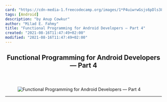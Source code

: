 ```yaml
---
card: "https://cdn-media-1.freecodecamp.org/images/1*P4uiwrwGsjs6pDls38RTZw.jpeg"
tags: [Android]
description: "by Anup Cowkur"
author: "Milad E. Fahmy"
title: "Functional Programming for Android Developers — Part 4"
created: "2021-08-16T11:47:49+02:00"
modified: "2021-08-16T11:47:49+02:00"
---
```

<div class="site-wrapper">
<main id="site-main" class="site-main outer">
<div class="inner">
<article class="post-full post tag-android tag-programming tag-technology tag-tech tag-web-development ">
<header class="post-full-header">
<h1 class="post-full-title">Functional Programming for Android Developers — Part 4</h1>
</header>
<figure class="post-full-image">
<picture>
<source media="(max-width: 700px)" sizes="1px" srcset="data:image/gif;base64,R0lGODlhAQABAIAAAAAAAP///yH5BAEAAAAALAAAAAABAAEAAAIBRAA7 1w">
<source media="(min-width: 701px)" sizes="(max-width: 800px) 400px,
(max-width: 1170px) 700px,
1400px" srcset="https://cdn-media-1.freecodecamp.org/images/1*P4uiwrwGsjs6pDls38RTZw.jpeg 300w,
https://cdn-media-1.freecodecamp.org/images/1*P4uiwrwGsjs6pDls38RTZw.jpeg 600w,
https://cdn-media-1.freecodecamp.org/images/1*P4uiwrwGsjs6pDls38RTZw.jpeg 1000w,
https://cdn-media-1.freecodecamp.org/images/1*P4uiwrwGsjs6pDls38RTZw.jpeg 2000w">
<img onerror="this.style.display='none'" src="https://cdn-media-1.freecodecamp.org/images/1*P4uiwrwGsjs6pDls38RTZw.jpeg" alt="Functional Programming for Android Developers — Part 4">
</picture>
</figure>
<section class="post-full-content">
<div class="post-content medium-migrated-article">
</div>
<hr>
</section>
</article>
</div>
</main>
</div>
<!-- Google Tag Manager (noscript) -->
<!-- End Google Tag Manager (noscript) -->
